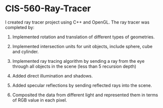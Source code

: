 CIS-560-Ray-Tracer
==================
I created ray tracer project using C++ and OpenGL. 
The ray tracer was completed by:
1. Implemented rotation and translation of different types of geometries.
2. Implemented intersection units for unit objects, include sphere, cube and cylinder. 

3. Implemented ray tracing algorithm by sending a ray from the eye through all objects in the scene (less than 5 recursion depth)

4. Added direct illumination and shadows. 

5. Added specular reflections by sending reflected rays into the scene. 

6. Composited the data from different light and represented them in terms of RGB value in each pixel.  









 
